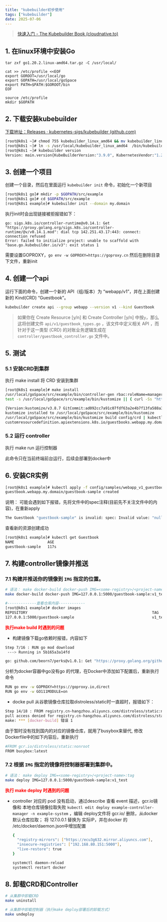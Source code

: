 ```yaml
---
title: "kubebuilder初步使用"
tags: ["kubebuilder"]
date: 2025-07-06
---
```


> [快速入门 - The Kubebuilder Book (cloudnative.to)](https://cloudnative.to/kubebuilder/quick-start.html#创建一个项目)

## 1. 在linux环境中安装Go

```shell
tar zxf go1.20.2.linux-amd64.tar.gz -C /usr/local/

cat >> /etc/profile <<EOF
export GOROOT=/usr/local/go
export GOPATH=/usr/local/goSpace
export PATH=$PATH:$GOROOT/bin
EOF

source /etc/profile
mkdir $GOPATH
```

## 2. 下载安装kubebuilder

[下载地址：Releases · kubernetes-sigs/kubebuilder (github.com)](https://github.com/kubernetes-sigs/kubebuilder/releases)

```bash
[root@k8s1 ~]# chmod 755 kubebuilder_linux_amd64 && mv kubebuilder_linux_amd64  /usr/local/ 
[root@k8s1 ~]# ln -s /usr/local/kubebuilder_linux_amd64  /bin/kubebuilder
[root@k8s1 ~]# kubebuilder version
Version: main.version{KubeBuilderVersion:"3.9.0", KubernetesVendor:"1.26.0", GitCommit:"26f605e889b2215120f73ea42b081efac99f5162", BuildDate:"2023-01-16T17:21:30Z", GoOs:"linux", GoArch:"amd64"}
```

## 3. 创建一个项目

创建一个目录，然后在里面运行 `kubebuilder init` 命令，初始化一个新项目

```bash
[root@k8s1 go]# mkdir -p $GOPATH/src/example
[root@k8s1 go]# cd $GOPATH/src/example
[root@k8s1 example]# kubebuilder init --domain my.domain
```

执行init时会出现链接被拒报错如下：

```shell
go: sigs.k8s.io/controller-runtime@v0.14.1: Get "https://proxy.golang.org/sigs.k8s.io/controller-runtime/@v/v0.14.1.mod": dial tcp 142.251.43.17:443: connect: connection refused
Error: failed to initialize project: unable to scaffold with "base.go.kubebuilder.io/v3": exit status 1
```

需要设置GOPROXY，`go env -w GOPROXY=https://goproxy.cn` 然后在删除目录下文件，重新init

## 4. 创建一个api

运行下面的命令，创建一个新的 API（组/版本）为 “webapp/v1”，并在上面创建新的 Kind(CRD) “Guestbook”。

```bash
kubebuilder create api --group webapp --version v1 --kind Guestbook
```

> 如果你在 Create Resource [y/n] 和 Create Controller [y/n] 中按`y`，那么这将创建文件 `api/v1/guestbook_types.go` ，该文件中定义相关 API ，而针对于这一类型 (CRD) 的对账业务逻辑生成在 `controller/guestbook_controller.go` 文件中。

## 5. 测试

### 5.1 安装CRD到集群

执行 make install 将 CRD 安装到集群

```bash
[root@k8s1 example]# make install
/usr/local/goSpace/src/example/bin/controller-gen rbac:roleName=manager-role crd webhook paths="./..." output:crd:artifacts:config=config/crd/bases
test -s /usr/local/goSpace/src/example/bin/kustomize || { curl -Ss "https://raw.githubusercontent.com/kubernetes-sigs/kustomize/master/hack/install_kustomize.sh" | bash -s -- 3.8.7 /usr/local/goSpace/src/example/bin; }

{Version:kustomize/v3.8.7 GitCommit:ad092cc7a91c07fdf63a2e4b7f13fa588a39af4f BuildDate:2020-11-11T23:14:14Z GoOs:linux GoArch:amd64}
kustomize installed to /usr/local/goSpace/src/example/bin/kustomize
/usr/local/goSpace/src/example/bin/kustomize build config/crd | kubectl apply -f -
customresourcedefinition.apiextensions.k8s.io/guestbooks.webapp.my.domain created
```

### 5.2 运行 controller

执行 make run  运行控制器

此命令只在当前终端前台运行，后续会部署到docker中

## 6. 安装CR实例

```bash
[root@k8s1 example]# kubectl apply -f config/samples/webapp_v1_guestbook.yaml 
guestbook.webapp.my.domain/guestbook-sample created
```

说明： 可能会遇到如下报错，先将文件中的spec注释(目前先不关注文件中的内容)，在重新apply

```bash
The Guestbook "guestbook-sample" is invalid: spec: Invalid value: "null": spec in body must be of type object: "null"
```

查看新的资源创建成功

```bash
[root@k8s1 example]# kubectl get Guestbook
NAME               AGE
guestbook-sample   117s
```

## 7. 构建controller镜像并推送

### 7.1 构建并推送你的镜像到 `IMG` 指定的位置。

```bash
# 语法： make docker-build docker-push IMG=<some-registry>/<project-name>:tag
make docker-build docker-push IMG=127.0.0.1:5000/guestbook-sample:v1_test

#-------------查看仓库内容------------
[root@k8s1 example]# docker images
REPOSITORY                                                        TAG                 IMAGE ID            CREATED             SIZE
127.0.0.1:5000/guestbook-sample                                   v1_test             22b37eef3169        10 minutes ago      50.6MB
```

**<font color=red>执行make build 时遇到的问题</font>**

- 构建镜像下载go依赖时报错，内容如下

```bash
Step 7/16 : RUN go mod download
 ---> Running in 5b165a3a14fd

go: github.com/beorn7/perks@v1.0.1: Get "https://proxy.golang.org/github.com/beorn7/perks/@v/v1.0.1.mod": dial tcp 142.251.43.17:443: connect: connection refused
```

分析为docker容器中go没有go 的代理，在Docker中添加如下配置后，重新执行命令

```bash
RUN go env -w GOPROXY=https://goproxy.io,direct
RUN go env -w GO111MODULE=on
```

 - docke pull 从谷歌镜像仓库拉取distroless/static时一直超时，报错如下：

```bash
Step 14/18 : FROM registry.cn-hangzhou.aliyuncs.com/distroless/static:nonroot
pull access denied for registry.cn-hangzhou.aliyuncs.com/distroless/static, repository does not exist or may require 'docker login'
make: *** [docker-build] 错误 1
```

由于暂时没有找到国内的对应的镜像仓库，就用了busybox来替代, 修改Dockerfile中的如下内容后，重新执行

```bash
#FROM gcr.io/distroless/static:nonroot
FROM busybox:latest
```

### 7.2 根据 `IMG` 指定的镜像将控制器部署到集群中。

```bash
# 语法： make deploy IMG=<some-registry>/<project-name>:tag
make deploy IMG=127.0.0.1:5000/guestbook-sample:v1_test
```

**<font color=red>执行 make deploy 时遇到的问题</font>**

- controller 对应的 pod 没有启动，通过describe 查看 event 描述，gcr.io镜像和 本地仓库镜像拉取失败  `kubectl edit deploy example-controller-manager -n example-system` ，编辑 deploy文件将 gcr.io/ 删除，从docker默认仓库拉取； 将 127.0.0.1 替换为 实际IP，并在docker 的 /etc/docker/daemon.json中增加配置

  ```bash
  {
    "registry-mirrors": ["https://ecu3g632.mirror.aliyuncs.com"],
    "insecure-registries": ["192.168.80.151:5000"],
    "live-restore": true
  }
  
  systemctl daemon-reload
  systemctl restart docker
  ```

## 8. 卸载CRD和Controller

```bash
# 从集群中卸载CRD
make uninstall

# 从集群中卸载控制器（执行make deploy部署后的卸载方式）
make undeploy
```



